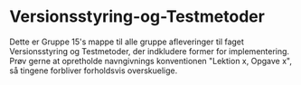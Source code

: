 # Versionsstyring-og-Testmetoder
Dette er Gruppe 15's mappe til alle gruppe afleveringer til faget Versionsstyring og Testmetoder, der indkludere former for implementering.
Prøv gerne at opretholde navngivnings konventionen "Lektion x, Opgave x", så tingene forbliver forholdsvis overskuelige.
